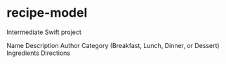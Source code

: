 # recipe-model
Intermediate Swift project

Name
Description
Author
Category (Breakfast, Lunch, Dinner, or Dessert)
Ingredients
Directions


